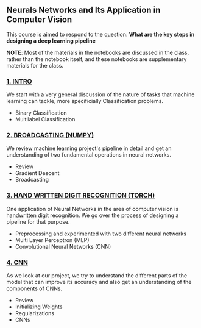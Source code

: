 ## Neurals Networks and Its Application in Computer Vision
This course is aimed to respond to the question: **What are the key steps in designing a deep learning pipeline**

**NOTE**: Most of the materials in the notebooks are discussed in the class, rather than the notebook itself, and these notebooks are supplementary materials for the class.

### [1. INTRO](https://github.com/Bourn23/CNN_Summer_Class/blob/master/nbs/1.%20Introduction%20to%20Neural%20Networks.ipynb)
We start with a very general discussion of the nature of tasks that machine learning can tackle, more specificially Classification problems.
- Binary Classification
- Multilabel Classification

### [2. BROADCASTING (NUMPY)](https://github.com/Bourn23/CNN_Summer_Class/blob/master/nbs/2.%20Broadcasting.ipynb)
We review machine learning project's pipeline in detail and get an understanding of two fundamental operations in neural networks.
- Review
- Gradient Descent
- Broadcasting

### [3. HAND WRITTEN DIGIT RECOGNITION (TORCH)](https://github.com/Bourn23/CNN_Summer_Class/blob/master/nbs/3.%20HODA%20-%20Digit%20Recognition%20with%20PyTorch.ipynb)
One application of Neural Networks in the area of computer vision is handwritten digit recognition. We go over the process of designing a pipeline for that purpose.
- Preprocessing
and experimented with two different neural networks
- Multi Layer Perceptron (MLP)
- Convolutional Neural Networks (CNN)

### [4. CNN](https://github.com/Bourn23/CNN_Summer_Class/blob/master/nbs/4.%20CNN.ipynb)
As we look at our project, we try to understand the different parts of the model that can improve its accuracy and also get an understanding of the components of CNNs.
- Review
- Initializing Weights 
- Regularizations
- CNNs
